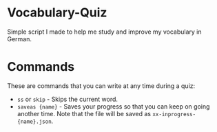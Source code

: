 # Vocabulary-Quiz
Simple script I made to help me study and improve my vocabulary in German.

# Commands
These are commands that you can write at any time during a quiz:
- `ss` or `skip` - Skips the current word.
- `saveas {name}` - Saves your progress so that you can keep on going another time. Note that the file will be saved as `xx-inprogress-{name}.json`.
